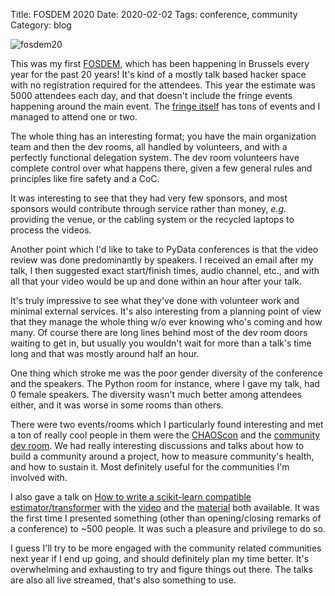 Title: FOSDEM 2020
Date: 2020-02-02
Tags: conference, community
Category: blog

![fosdem20](https://fosdem.org/2020/assets/2020cake-e330eb83a6c466bcd67e7cb3291985576c4fd4f43ff954053ec0acf6c00991ab.jpg)

This was my first [FOSDEM](https://fosdem.org/2020/), which has been happening
in Brussels every year for the past 20 years! It's kind of a mostly talk based
hacker space with no registration required for the attendees. This year the
estimate was 5000 attendees each day, and that doesn't include the fringe
events happening around the main event. The [fringe
itself](https://fosdem.org/2020/fringe/) has tons of events and I managed to
attend one or two.

The whole thing has an interesting format; you have the main organization team
and then the dev rooms, all handled by volunteers, and with a perfectly
functional delegation system. The dev room volunteers have complete control
over what happens there, given a few general rules and principles like fire
safety and a CoC.

It was interesting to see that they had very few sponsors, and most sponsors
would contribute through service rather than money, _e.g._ providing the venue,
or the cabling system or the recycled laptops to process the videos.

Another point which I'd like to take to PyData conferences is that the video
review was done predominantly by speakers. I received an email after my talk, I
then suggested exact start/finish times, audio channel, etc., and with all that
your video would be up and done within an hour after your talk.

It's truly impressive to see what they've done with volunteer work and minimal
external services. It's also interesting from a planning point of view that
they manage the whole thing w/o ever knowing who's coming and how many. Of
course there are long lines behind most of the dev room doors waiting to get
in, but usually you wouldn't wait for more than a talk's time long and that was
mostly around half an hour.

One thing which stroke me was the poor gender diversity of the conference and
the speakers. The Python room for instance, where I gave my talk, had 0 female
speakers. The diversity wasn't much better among attendees either, and it was
worse in some rooms than others.

There were two events/rooms which I particularly found interesting and met a
ton of really cool people in them were the
[CHAOScon](https://chaoss.community/chaosscon-2020-eu/) and the [community dev
room](https://fosdem.org/2020/schedule/track/community_devroom/). We had really
interesting discussions and talks about how to build a community around a
project, how to measure community's health, and how to sustain it. Most
definitely useful for the communities I'm involved with.

I also gave a talk on [How to write a scikit-learn compatible
estimator/transformer](https://fosdem.org/2020/schedule/event/python2020_scikit_learn_estimator/)
with the
[video](https://mirrors.dotsrc.org/fosdem/2020/UA2.252A/python2020_scikit_learn_estimator.webm)
and the
[material](https://github.com/adrinjalali/talks/blob/master/sklearn-estimator-fosdem-2020/custom_estimators.ipynb)
both available. It was the first time I presented something (other than
opening/closing remarks of a conference) to ~500 people. It was such a pleasure
and privilege to do so.

I guess I'll try to be more engaged with the community related communities next
year if I end up going, and should definitely plan my time better. It's
overwhelming and exhausting to try and figure things out there. The talks are
also all live streamed, that's also something to use.
